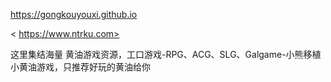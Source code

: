 
<https://gongkouyouxi.github.io>

< https://www.ntrku.com>

这里集结海量 黄油游戏资源，工口游戏-RPG、ACG、SLG、Galgame-小熊移植小黄油游戏，只推荐好玩的黄油给你

<!--
**gongkouyouxi/gongkouyouxi** is a ✨ _special_ ✨ repository because its `README.md` (this file) appears on your GitHub profile.

Here are some ideas to get you started:

- 🔭 I’m currently working on ...
- 🌱 I’m currently learning ...
- 👯 I’m looking to collaborate on ...
- 🤔 I’m looking for help with ...
- 💬 Ask me about ...
- 📫 How to reach me: ...
- 😄 Pronouns: ...
- ⚡ Fun fact: ...
-->
